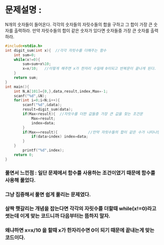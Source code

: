 # 문제설명 : 
N개의 숫자들이 들어온다. 각각의 숫자들의 자릿수들의 합을 구하고 그 합이 가장 큰 숫자를 출력하라.
만약 자릿수들의 합이 같은 숫자가 있다면 숫자들중 가장 큰 숫자를 출력하라.


```cpp
#include<stdio.h>
int digit_sum(int x){  //각각 자릿수를 더해주는 함수
	int sum=0;
	while(x!=0){
		sum=sum+x%10;  
		x=x/10;   //이렇게 해주면 x가 한자리 수일때 0이되고 반복문이 끝나게 된다.
	}
	return sum;
}
int main(){
	int N,A[101]={0,},data,result,index,Max=-1;
	scanf("%d",&N);
	for(int i=0;i<N;i++){
		scanf("%d",&data);
		result=digit_sum(data);
		if(Max<result){  //자릿수를 더한 값들중 가장 큰 값을 찾는 조건문
			Max=result;
		 	index=data;
		} 
		if(Max==result){              //만약 자릿수들의 합이 같은 수가 나타나면 index변수에 더 큰 수를 집어넣는 
			if(data>index) index=data;
		}
	}
		printf("%d",index);
	return 0;
}
```

### 풀면서 느낀점 : 일단 문제에서 함수를 사용하는 조건이였기 때문에 함수를 사용해 풀었다.
### 그냥 집중해서 풀면 쉽게 풀리는 문제였다.
### 살짝 햇갈리는 개념을 잡는다면 각각의 자릿수를 더할때 while(x!=0)라고 썻는데 이게 맞는 코드니까 다음부터는 뜸하지 말자.
### 왜냐하면 x=x/10 을 할때 x가 한자리수면 0이 되기 때문에 끝내는게 맞는 코드이다.
